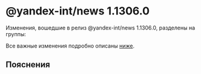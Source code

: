 # @yandex-int/news 1.1306.0

<!-- ЧЕЛОВЕЧЕСКОЕ ВСТУПЛЕНИЕ -->

Изменения, вошедшие в релиз @yandex-int/news 1.1306.0, разделены на группы:

Все важные изменения подробно описаны [ниже](#Пояснения).

## Пояснения

